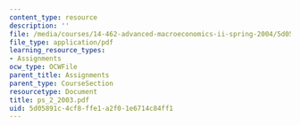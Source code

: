 ```yaml
---
content_type: resource
description: ''
file: /media/courses/14-462-advanced-macroeconomics-ii-spring-2004/5d05891c4cf8ffe1a2f01e6714c84ff1_ps_2_2003.pdf
file_type: application/pdf
learning_resource_types:
- Assignments
ocw_type: OCWFile
parent_title: Assignments
parent_type: CourseSection
resourcetype: Document
title: ps_2_2003.pdf
uid: 5d05891c-4cf8-ffe1-a2f0-1e6714c84ff1
---
```

